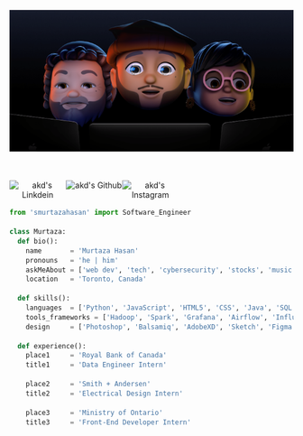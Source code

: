 <p align="center">
  <img src="https://raw.githubusercontent.com/smurtazahasan/smurtazahasan/main/murtaza_cover.png" />
</p>
<br><br>
<a style="text-align:center;" href="https://www.linkedin.com/in/s-murtaza-hasan/">
  <img align="left" alt="akd's Linkdein" width="100px" src="https://img.shields.io/badge/Linkedin-0A66C2?style=for-the-badge&logo=Linkedin&logoColor=white" />
</a>
<a style="text-align:center;" href="https://github.com/smurtazahasan">
  <img align="left" alt="akd's Github" width="100px" src="https://img.shields.io/badge/Github-181717?style=for-the-badge&logo=Github&logoColor=white" />
</a>
<a style="text-align:center;" href="https://www.instagram.com/taza.naan/">
  <img align="left" alt="akd's Instagram" width="100px" src="https://img.shields.io/badge/Instagram-E4405F?style=for-the-badge&logo=instagram&logoColor=white" />
</a>
<br><br>


```python
from 'smurtazahasan' import Software_Engineer

class Murtaza:
  def bio():
    name       = 'Murtaza Hasan'
    pronouns   = 'he | him'
    askMeAbout = ['web dev', 'tech', 'cybersecurity', 'stocks', 'music', 'coffee']
    location   = 'Toronto, Canada'
  
  def skills():
    languages  = ['Python', 'JavaScript', 'HTML5', 'CSS', 'Java', 'SQL', 'C#']
    tools_frameworks = ['Hadoop', 'Spark', 'Grafana', 'Airflow', 'InfluxDB', 'React', 'Keras', 'Pandas', 'NumPy', 'Openshift', 'Git', 'Bootstrap']
    design     = ['Photoshop', 'Balsamiq', 'AdobeXD', 'Sketch', 'Figma']

  def experience():
    place1     = 'Royal Bank of Canada'
    title1     = 'Data Engineer Intern'
    
    place2     = 'Smith + Andersen'
    title2     = 'Electrical Design Intern'
    
    place3     = 'Ministry of Ontario'
    title3     = 'Front-End Developer Intern'
```
